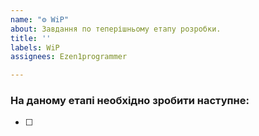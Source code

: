 ```yaml
---
name: "⚙️ WiP"
about: Завдання по теперішньому етапу розробки.
title: ''
labels: WiP
assignees: Ezen1programmer

---
```


### На даному етапі необхідно зробити наступне:

- [ ]
